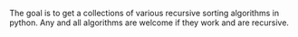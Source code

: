 The goal is to get a collections of various recursive sorting algorithms in python. Any and all algorithms are welcome if they work and are recursive.
